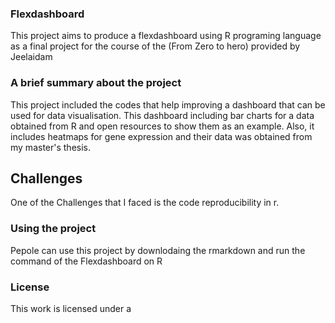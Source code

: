 ### Flexdashboard
This project aims to produce a flexdashboard using R programing language as a final project for the course of the (From Zero to hero) provided by Jeelaidam

### A brief summary about the project
This project included the codes that help improving a dashboard that can be used for data visualisation. This dashboard including bar charts for a data obtained from R and open resources to show them as an example. Also, it includes heatmaps for gene expression and their data was obtained from my master's thesis. 

## Challenges 
One of the Challenges that I faced is the code reproducibility in r. 

### Using the project
Pepole can use this project by downlodaing the rmarkdown and run the command of the Flexdashboard on R 

### License 
This work is licensed under a 
